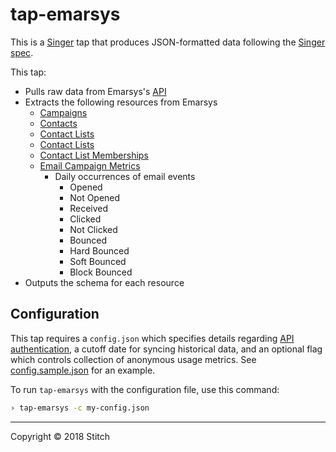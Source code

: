 # tap-emarsys

This is a [Singer](https://singer.io) tap that produces JSON-formatted data following the [Singer spec](https://github.com/singer-io/getting-started/blob/master/SPEC.md).

This tap:

- Pulls raw data from Emarsys's [API](https://help.emarsys.com/hc/en-us/articles/115005253125-Emarsys-API-Endpoints)
- Extracts the following resources from Emarsys
  - [Campaigns](https://help.emarsys.com/hc/en-us/articles/115004522154-Listing-Email-Campaigns)
  - [Contacts](https://help.emarsys.com/hc/en-us/articles/115004494474-Querying-Contact-Data)
  - [Contact Lists](https://developers.hubspot.com/docs/methods/contacts/get_contacts)
  - [Contact Lists](https://help.emarsys.com/hc/en-us/articles/115004496574-Listing-Available-Contact-Lists)
  - [Contact List Memberships](https://help.emarsys.com/hc/en-us/articles/115004467333-Listing-Contacts-in-a-Contact-List)
  - [Email Campaign Metrics](https://help.emarsys.com/hc/en-us/articles/115004494093-Querying-Responses-Result)
      - Daily occurrences of email events
          - Opened
          - Not Opened
          - Received
          - Clicked
          - Not Clicked
          - Bounced
          - Hard Bounced
          - Soft Bounced
          - Block Bounced
- Outputs the schema for each resource

## Configuration

This tap requires a `config.json` which specifies details regarding [API authentication](https://help.emarsys.com/hc/en-us/articles/115004521774-API-Authentication), a cutoff date for syncing historical data, and an optional flag which controls collection of anonymous usage metrics. See [config.sample.json](config.sample.json) for an example.

To run `tap-emarsys` with the configuration file, use this command:

```bash
› tap-emarsys -c my-config.json
```

---

Copyright &copy; 2018 Stitch
